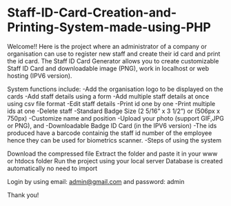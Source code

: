 # Staff-ID-Card-Creation-and-Printing-System-made-using-PHP
Welcome!! Here is the project where an administrator of a company or organisation can use to register new staff and create their id card and print the id card. The Staff ID Card Generator allows you to create customizable Staff ID Card and downloadable image (PNG), work in localhost or web hosting (IPV6 version).

System functions include:
-Add the organisation logo to be displayed on the cards
-Add staff details using a form
-Add multiple staff details at once using csv file format
-Edit staff details
-Print id one by one
-Print multiple ids at one
-Delete staff
-Standard Badge Size (2 5/16” x 3 1/2”) or (506px x 750px)
-Customize name and position
-Upload your photo (support GIF,JPG or PNG), and
-Downloadable Badge ID Card (in the IPV6 version)
-The ids produced have a barcode containig the staff id number of the employee hence they can be used for biometrics scanner.
-Steps of using the system



Download the compressed file
Extract the folder and paste it in your www or htdocs folder
Run the project using your local server
Database is created automatically no need to import

Login by using email: admin@gmail.com and password: admin

Thank you!
